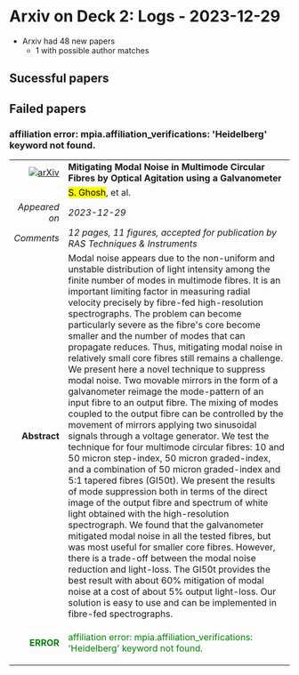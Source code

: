 # Arxiv on Deck 2: Logs - 2023-12-29

* Arxiv had 48 new papers
    * 1 with possible author matches

## Sucessful papers

## Failed papers

### affiliation error: mpia.affiliation_verifications: 'Heidelberg' keyword not found. 


|||
|---:|:---|
| [![arXiv](https://img.shields.io/badge/arXiv-arXiv:2312.16996-b31b1b.svg)](https://arxiv.org/abs/arXiv:2312.16996) | **Mitigating Modal Noise in Multimode Circular Fibres by Optical Agitation  using a Galvanometer**  |
|| <mark>S. Ghosh</mark>, et al. |
|*Appeared on*| *2023-12-29*|
|*Comments*| *12 pages, 11 figures, accepted for publication by RAS Techniques & Instruments*|
|**Abstract**| Modal noise appears due to the non-uniform and unstable distribution of light intensity among the finite number of modes in multimode fibres. It is an important limiting factor in measuring radial velocity precisely by fibre-fed high-resolution spectrographs. The problem can become particularly severe as the fibre's core become smaller and the number of modes that can propagate reduces. Thus, mitigating modal noise in relatively small core fibres still remains a challenge. We present here a novel technique to suppress modal noise. Two movable mirrors in the form of a galvanometer reimage the mode-pattern of an input fibre to an output fibre. The mixing of modes coupled to the output fibre can be controlled by the movement of mirrors applying two sinusoidal signals through a voltage generator. We test the technique for four multimode circular fibres: 10 and 50 micron step-index, 50 micron graded-index, and a combination of 50 micron graded-index and 5:1 tapered fibres (GI50t). We present the results of mode suppression both in terms of the direct image of the output fibre and spectrum of white light obtained with the high-resolution spectrograph. We found that the galvanometer mitigated modal noise in all the tested fibres, but was most useful for smaller core fibres. However, there is a trade-off between the modal noise reduction and light-loss. The GI50t provides the best result with about 60% mitigation of modal noise at a cost of about 5% output light-loss. Our solution is easy to use and can be implemented in fibre-fed spectrographs. |
|<p style="color:green"> **ERROR** </p>| <p style="color:green">affiliation error: mpia.affiliation_verifications: 'Heidelberg' keyword not found.</p> |

